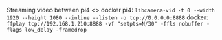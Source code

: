 Streaming video between pi4 <> docker
pi4:
`libcamera-vid -t 0 --width 1920 --height 1080 --inline --listen -o tcp://0.0.0.0:8888`
docker:
`ffplay tcp://192.168.1.210:8888 -vf "setpts=N/30" -ffls nobuffer -flags low_delay -framedrop`